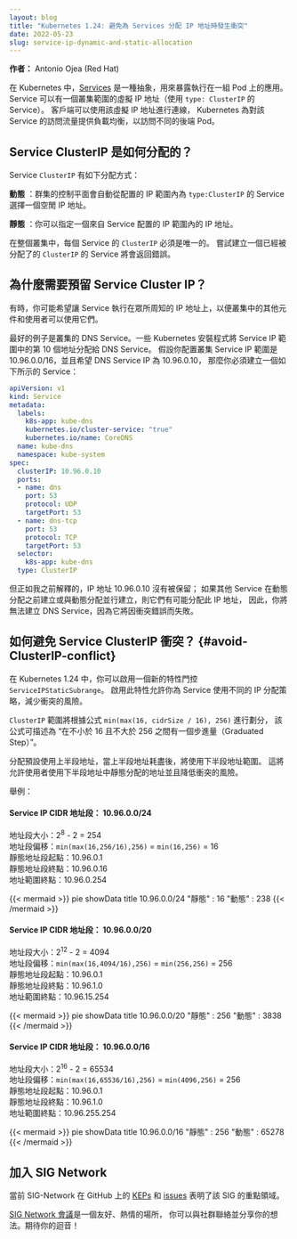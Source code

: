 ```yaml
---
layout: blog
title: "Kubernetes 1.24: 避免為 Services 分配 IP 地址時發生衝突"
date: 2022-05-23
slug: service-ip-dynamic-and-static-allocation
---
```

<!--
layout: blog
title: "Kubernetes 1.24: Avoid Collisions Assigning IP Addresses to Services"
date: 2022-05-23
slug: service-ip-dynamic-and-static-allocation
-->

<!--
**Author:** Antonio Ojea (Red Hat)
-->
**作者：** Antonio Ojea (Red Hat)

<!--
In Kubernetes, [Services](/docs/concepts/services-networking/service/) are an abstract way to expose
an application running on a set of Pods. Services
can have a cluster-scoped virtual IP address (using a Service of `type: ClusterIP`).
Clients can connect using that virtual IP address, and Kubernetes then load-balances traffic to that
Service across the different backing Pods.
-->
在 Kubernetes 中，[Services](/zh-cn/docs/concepts/services-networking/service/)
是一種抽象，用來暴露執行在一組 Pod 上的應用。
Service 可以有一個叢集範圍的虛擬 IP 地址（使用 `type: ClusterIP` 的 Service）。
客戶端可以使用該虛擬 IP 地址進行連線， Kubernetes 為對該 Service 的訪問流量提供負載均衡，以訪問不同的後端 Pod。

<!--
## How Service ClusterIPs are allocated?
-->
## Service ClusterIP 是如何分配的？

<!--
A Service `ClusterIP` can be assigned:
-->
Service `ClusterIP` 有如下分配方式：

<!--
_dynamically_
: the cluster's control plane automatically picks a free IP address from within the configured IP range for `type: ClusterIP` Services.
-->
**動態**
：群集的控制平面會自動從配置的 IP 範圍內為 `type:ClusterIP` 的 Service 選擇一個空閒 IP 地址。

<!--
_statically_
: you specify an IP address of your choice, from within the configured IP range for Services.
-->
**靜態**
：你可以指定一個來自 Service 配置的 IP 範圍內的 IP 地址。

<!--
Across your whole cluster, every Service `ClusterIP` must be unique.
Trying to create a Service with a specific `ClusterIP` that has already
been allocated will return an error.
-->
在整個叢集中，每個 Service 的 `ClusterIP` 必須是唯一的。
嘗試建立一個已經被分配了的 `ClusterIP` 的 Service 將會返回錯誤。

<!--
## Why do you need to reserve Service Cluster IPs?
-->
## 為什麼需要預留 Service Cluster IP？

<!--
Sometimes you may want to have Services running in well-known IP addresses, so other components and
users in the cluster can use them.
-->
有時，你可能希望讓 Service 執行在眾所周知的 IP 地址上，以便叢集中的其他元件和使用者可以使用它們。

<!--
The best example is the DNS Service for the cluster. Some Kubernetes installers assign the 10th address from
the Service IP range to the DNS service. Assuming you configured your cluster with Service IP range
10.96.0.0/16 and you want your DNS Service IP to be 10.96.0.10, you'd have to create a Service like
this:
-->
最好的例子是叢集的 DNS Service。一些 Kubernetes 安裝程式將 Service IP 範圍中的第 10 個地址分配給 DNS Service。
假設你配置叢集 Service IP 範圍是 10.96.0.0/16，並且希望 DNS Service IP 為 10.96.0.10，
那麼你必須建立一個如下所示的 Service：

```yaml
apiVersion: v1
kind: Service
metadata:
  labels:
    k8s-app: kube-dns
    kubernetes.io/cluster-service: "true"
    kubernetes.io/name: CoreDNS
  name: kube-dns
  namespace: kube-system
spec:
  clusterIP: 10.96.0.10
  ports:
  - name: dns
    port: 53
    protocol: UDP
    targetPort: 53
  - name: dns-tcp
    port: 53
    protocol: TCP
    targetPort: 53
  selector:
    k8s-app: kube-dns
  type: ClusterIP
```

<!--
but as I explained before, the IP address 10.96.0.10 has not been reserved; if other Services are created
before or in parallel with dynamic allocation, there is a chance they can allocate this IP, hence,
you will not be able to create the DNS Service because it will fail with a conflict error.
-->
但正如我之前解釋的，IP 地址 10.96.0.10 沒有被保留；
如果其他 Service 在動態分配之前建立或與動態分配並行建立，則它們有可能分配此 IP 地址，
因此，你將無法建立 DNS Service，因為它將因衝突錯誤而失敗。

<!--
## How can you avoid Service ClusterIP conflicts? {#avoid-ClusterIP-conflict}
-->
## 如何避免 Service ClusterIP 衝突？ {#avoid-ClusterIP-conflict}

<!--
In Kubernetes 1.24, you can enable a new feature gate `ServiceIPStaticSubrange`.
Turning this on allows you to use a different IP
allocation strategy for Services, reducing the risk of collision.
-->
在 Kubernetes 1.24 中，你可以啟用一個新的特性門控 `ServiceIPStaticSubrange`。
啟用此特性允許你為 Service 使用不同的 IP 分配策略，減少衝突的風險。

<!--
The `ClusterIP` range will be divided, based on the formula `min(max(16, cidrSize / 16), 256)`,
described as _never less than 16 or more than 256 with a graduated step between them_.
-->
`ClusterIP` 範圍將根據公式 `min(max(16, cidrSize / 16), 256)` 進行劃分，
該公式可描述為 “在不小於 16 且不大於 256 之間有一個步進量（Graduated Step）”。

<!--
Dynamic IP assignment will use the upper band by default, once this has been exhausted it will
use the lower range. This will allow users to use static allocations on the lower band with a low
risk of collision.
-->
分配預設使用上半段地址，當上半段地址耗盡後，將使用下半段地址範圍。
這將允許使用者使用下半段地址中靜態分配的地址並且降低衝突的風險。

<!--
Examples:
-->
舉例：

<!--
#### Service IP CIDR block: 10.96.0.0/24
-->
#### Service IP CIDR 地址段： 10.96.0.0/24

<!--
Range Size: 2<sup>8</sup> - 2 = 254  
Band Offset: `min(max(16,256/16),256)` = `min(16,256)` = 16  
Static band start: 10.96.0.1  
Static band end: 10.96.0.16  
Range end: 10.96.0.254   
-->
地址段大小：2<sup>8</sup> - 2 = 254  
地址段偏移：`min(max(16,256/16),256)` = `min(16,256)` = 16  
靜態地址段起點：10.96.0.1  
靜態地址段終點：10.96.0.16  
地址範圍終點：10.96.0.254

<!--
{{< mermaid >}}
pie showData
    title 10.96.0.0/24
    "Static" : 16
    "Dynamic" : 238
{{< /mermaid >}}
-->
{{< mermaid >}}
pie showData
title 10.96.0.0/24
"靜態" : 16
"動態" : 238
{{< /mermaid >}}

<!--
#### Service IP CIDR block: 10.96.0.0/20
-->
#### Service IP CIDR 地址段： 10.96.0.0/20

<!--
Range Size: 2<sup>12</sup> - 2 = 4094  
Band Offset: `min(max(16,4094/16),256)` = `min(256,256)` = 256  
Static band start: 10.96.0.1  
Static band end: 10.96.1.0  
Range end: 10.96.15.254  
-->
地址段大小：2<sup>12</sup> - 2 = 4094  
地址段偏移：`min(max(16,4094/16),256)` = `min(256,256)` = 256  
靜態地址段起點：10.96.0.1  
靜態地址段終點：10.96.1.0  
地址範圍終點：10.96.15.254

<!--
{{< mermaid >}}
pie showData
    title 10.96.0.0/20
    "Static" : 256
    "Dynamic" : 3838
{{< /mermaid >}}
-->
{{< mermaid >}}
pie showData
title 10.96.0.0/20
"靜態" : 256
"動態" : 3838
{{< /mermaid >}}

<!--
#### Service IP CIDR block: 10.96.0.0/16
-->
#### Service IP CIDR 地址段： 10.96.0.0/16

<!--
Range Size: 2<sup>16</sup> - 2 = 65534  
Band Offset: `min(max(16,65536/16),256)` = `min(4096,256)` = 256  
Static band start: 10.96.0.1  
Static band ends: 10.96.1.0  
Range end: 10.96.255.254  
-->
地址段大小：2<sup>16</sup> - 2 = 65534  
地址段偏移：`min(max(16,65536/16),256)` = `min(4096,256)` = 256  
靜態地址段起點：10.96.0.1  
靜態地址段終點：10.96.1.0  
地址範圍終點：10.96.255.254

<!--
{{< mermaid >}}
pie showData
    title 10.96.0.0/16
    "Static" : 256
    "Dynamic" : 65278
{{< /mermaid >}}
-->
{{< mermaid >}}
pie showData
title 10.96.0.0/16
"靜態" : 256
"動態" : 65278
{{< /mermaid >}}

<!--
## Get involved with SIG Network
-->
## 加入 SIG Network

<!--
The current SIG-Network [KEPs](https://github.com/orgs/kubernetes/projects/10) and [issues](https://github.com/kubernetes/kubernetes/issues?q=is%3Aopen+is%3Aissue+label%3Asig%2Fnetwork) on GitHub illustrate the SIG’s areas of emphasis.
-->
當前 SIG-Network 在 GitHub 上的 [KEPs](https://github.com/orgs/kubernetes/projects/10) 和
[issues](https://github.com/kubernetes/kubernetes/issues?q=is%3Aopen+is%3Aissue+label%3Asig%2Fnetwork)
表明了該 SIG 的重點領域。

<!--
[SIG Network meetings](https://github.com/kubernetes/community/tree/master/sig-network) are a friendly, welcoming venue for you to connect with the community and share your ideas.
Looking forward to hearing from you!
-->
[SIG Network 會議](https://github.com/kubernetes/community/tree/master/sig-network)是一個友好、熱情的場所，
你可以與社群聯絡並分享你的想法。期待你的迴音！
